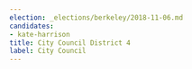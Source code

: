```yaml
---
election: _elections/berkeley/2018-11-06.md
candidates:
- kate-harrison
title: City Council District 4
label: City Council
---
```


